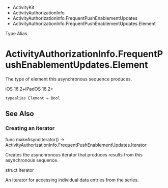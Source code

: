 

- ActivityKit
- ActivityAuthorizationInfo
- ActivityAuthorizationInfo.FrequentPushEnablementUpdates
-  ActivityAuthorizationInfo.FrequentPushEnablementUpdates.Element 

Type Alias

# ActivityAuthorizationInfo.FrequentPushEnablementUpdates.Element

The type of element this asynchronous sequence produces.

iOS 16.2+iPadOS 16.2+

``` source
typealias Element = Bool
```

## See Also

### Creating an iterator

func makeAsyncIterator() -> ActivityAuthorizationInfo.FrequentPushEnablementUpdates.Iterator

Creates the asynchronous iterator that produces results from this asynchronous sequence.

struct Iterator

An iterator for accessing individual data entries from the series.

